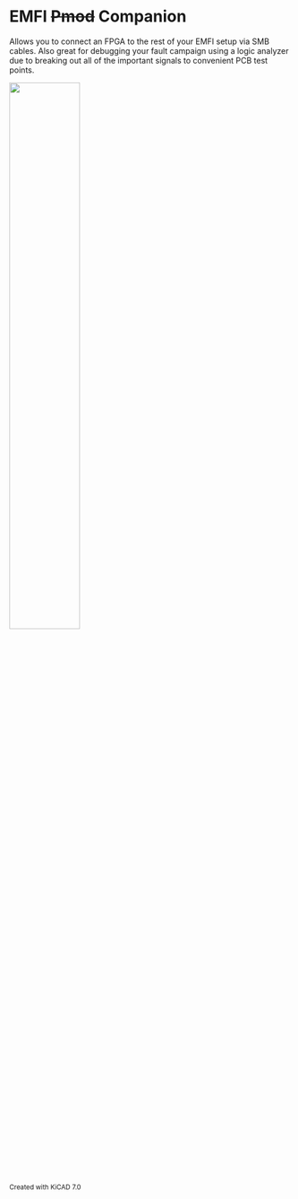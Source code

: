 # EMFI ~~Pmod~~ Companion

Allows you to connect an FPGA to the rest of your EMFI setup via SMB cables. Also great for debugging your fault campaign using a logic analyzer due to breaking out all of the important signals to convenient PCB test points.

<img src="https://github.com/unixb0y/EMFI_Companion/assets/6874233/e4f80cb5-ceee-4141-9340-ace95f30edf6" width="50%"/>

<sub>Created with KiCAD 7.0</sub>

